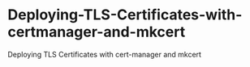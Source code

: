 # Deploying-TLS-Certificates-with-certmanager-and-mkcert
Deploying TLS Certificates with cert-manager and mkcert
